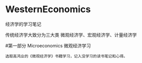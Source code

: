 # WesternEconomics
经济学的学习笔记

传统经济学大致分为三大类 微观经济学、宏观经济学、计量经济学

#第一部分 Microeconomics 微观经济学习

    选取高鸿业的《微观经济学》书籍学习，记入没学习的读书笔记和心得。

    
